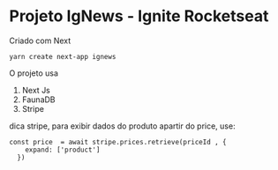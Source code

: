 # Projeto IgNews - Ignite Rocketseat

Criado com Next

```
yarn create next-app ignews
```

O projeto usa
  1) Next Js
  2) FaunaDB
  3) Stripe

dica stripe, para exibir dados do produto apartir do price, use:
```
const price  = await stripe.prices.retrieve(priceId , {
    expand: ['product']
  })
```